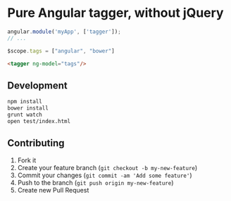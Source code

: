 # Pure Angular tagger, without jQuery

```js
angular.module('myApp', ['tagger']);
// ...

$scope.tags = ["angular", "bower"]
```


```html
<tagger ng-model="tags"/>
```



## Development

```bash
npm install
bower install
grunt watch
open test/index.html
```

## Contributing

1. Fork it
2. Create your feature branch (`git checkout -b my-new-feature`)
3. Commit your changes (`git commit -am 'Add some feature'`)
4. Push to the branch (`git push origin my-new-feature`)
5. Create new Pull Request


